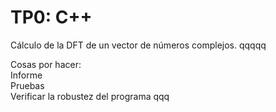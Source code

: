 # TP0: C++
Cálculo de la DFT de un vector de números complejos. qqqqq

Cosas por hacer: \
Informe \
Pruebas \
Verificar la robustez del programa
qqq

